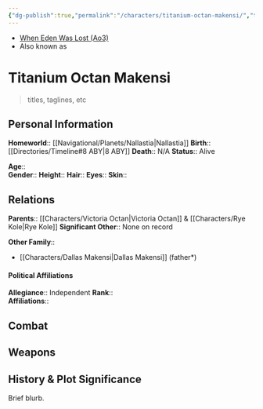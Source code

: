 ```yaml
---
{"dg-publish":true,"permalink":"/characters/titanium-octan-makensi/","tags":["greyjedi","resistance","forcesensitive","unfinished"]}
---
```


- [When Eden Was Lost (Ao3)](https://archiveofourown.org/works/19334440/chapters/45992584)
- Also known as 
# Titanium Octan Makensi
>titles, taglines, etc

## Personal Information

**Homeworld**::  [[Navigational/Planets/Nallastia\|Nallastia]]
**Birth**::  [[Directories/Timeline#8 ABY\|8 ABY]]
**Death**::  N/A
**Status**::  Alive

**Age**::  
**Gender**:: 
**Height**:: 
**Hair**::
**Eyes**:: 
**Skin**::

## Relations

**Parents**::  [[Characters/Victoria Octan\|Victoria Octan]] & [[Characters/Rye Kole\|Rye Kole]]
**Significant Other**::  None on record

**Other Family**::
- [[Characters/Dallas Makensi\|Dallas Makensi]] (father*)

#### Political Affiliations

**Allegiance**::  Independent
**Rank**::  
**Affiliations**::  

## Combat

## Weapons

## History & Plot Significance
Brief blurb.